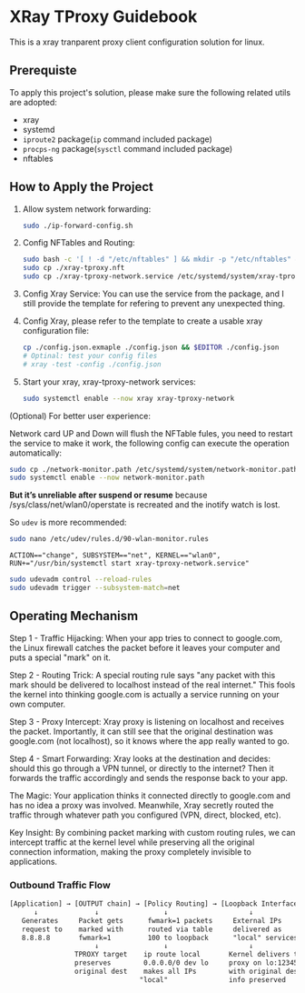# XRay TProxy Guidebook

This is a xray tranparent proxy client configuration solution for linux.

## Prerequiste

To apply this project's solution, please make sure the following related utils are adopted:
- xray
- systemd
- `iproute2` package(`ip` command included package)
- `procps-ng` package(`sysctl` command included package)
- nftables

## How to Apply the Project

1. Allow system network forwarding:
    ```sh
    sudo ./ip-forward-config.sh
    ```

2. Config NFTables and Routing:
    ```sh
    sudo bash -c '[ ! -d "/etc/nftables" ] && mkdir -p "/etc/nftables" && cp ./xray-tproxy.nft /etc/nftables/xray-tproxy.nft'
    sudo cp ./xray-tproxy.nft 
    sudo cp ./xray-tproxy-network.service /etc/systemd/system/xray-tproxy-network.service
    ```
3. Config Xray Service:
    You can use the service from the package, and I still provide the template for refering to prevent any unexpected thing.

4. Config Xray, please refer to the template to create a usable xray configuration file:
    ```sh
    cp ./config.json.exmaple ./config.json && $EDITOR ./config.json
    # Optinal: test your config files
    # xray -test -config ./config.json
    ```

5. Start your xray, xray-tproxy-network services:
    ```sh
    sudo systemctl enable --now xray xray-tproxy-network
    ```


(Optional) For better user experience:

Network card UP and Down will flush the NFTable fules, you need to restart the service to make it work, the following config can execute the operation automatically:

```sh
sudo cp ./network-monitor.path /etc/systemd/system/network-monitor.path
sudo systemctl enable --now network-monitor.path
```

**But it’s unreliable after suspend or resume** because /sys/class/net/wlan0/operstate is recreated and the inotify watch is lost.

So `udev` is more recommended:

```sh
sudo nano /etc/udev/rules.d/90-wlan-monitor.rules
```

```udev
ACTION=="change", SUBSYSTEM=="net", KERNEL=="wlan0", RUN+="/usr/bin/systemctl start xray-tproxy-network.service"
```

```sh
sudo udevadm control --reload-rules
sudo udevadm trigger --subsystem-match=net
```


## Operating Mechanism

Step 1 - Traffic Hijacking: When your app tries to connect to google.com, the Linux firewall catches the packet before it leaves your computer and puts a special "mark" on it.

Step 2 - Routing Trick: A special routing rule says "any packet with this mark should be delivered to localhost instead of the real internet." This fools the kernel into thinking google.com is actually a service running on your own computer.

Step 3 - Proxy Intercept: Xray proxy is listening on localhost and receives the packet. Importantly, it can still see that the original destination was google.com (not localhost), so it knows where the app really wanted to go.

Step 4 - Smart Forwarding: Xray looks at the destination and decides: should this go through a VPN tunnel, or directly to the internet? Then it forwards the traffic accordingly and sends the response back to your app.

The Magic: Your application thinks it connected directly to google.com and has no idea a proxy was involved. Meanwhile, Xray secretly routed the traffic through whatever path you configured (VPN, direct, blocked, etc).

Key Insight: By combining packet marking with custom routing rules, we can intercept traffic at the kernel level while preserving all the original connection information, making the proxy completely invisible to applications.

### Outbound Traffic Flow

```txt
[Application] → [OUTPUT chain] → [Policy Routing] → [Loopback Interface] → [Xray Proxy]
      ↓              ↓                ↓                    ↓                  ↓
   Generates     Packet gets      fwmark=1 packets     External IPs        Proxy processes
   request to    marked with      routed via table     delivered as        and forwards
   8.8.8.8       fwmark=1         100 to loopback      "local" services    to real 8.8.8.8
                     ↓                ↓                    ↓
                TPROXY target    ip route local       Kernel delivers to
                preserves        0.0.0.0/0 dev lo     proxy on lo:12345
                original dest    makes all IPs        with original dest
                                "local"               info preserved
```




